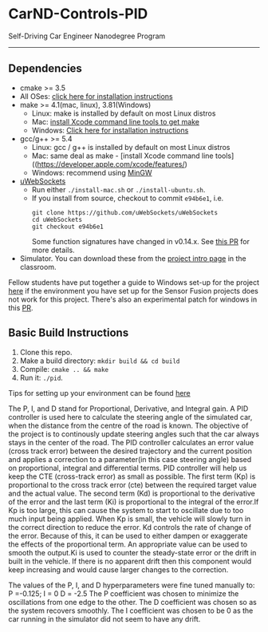 # CarND-Controls-PID
Self-Driving Car Engineer Nanodegree Program

---

## Dependencies

* cmake >= 3.5
 * All OSes: [click here for installation instructions](https://cmake.org/install/)
* make >= 4.1(mac, linux), 3.81(Windows)
  * Linux: make is installed by default on most Linux distros
  * Mac: [install Xcode command line tools to get make](https://developer.apple.com/xcode/features/)
  * Windows: [Click here for installation instructions](http://gnuwin32.sourceforge.net/packages/make.htm)
* gcc/g++ >= 5.4
  * Linux: gcc / g++ is installed by default on most Linux distros
  * Mac: same deal as make - [install Xcode command line tools]((https://developer.apple.com/xcode/features/)
  * Windows: recommend using [MinGW](http://www.mingw.org/)
* [uWebSockets](https://github.com/uWebSockets/uWebSockets)
  * Run either `./install-mac.sh` or `./install-ubuntu.sh`.
  * If you install from source, checkout to commit `e94b6e1`, i.e.
    ```
    git clone https://github.com/uWebSockets/uWebSockets 
    cd uWebSockets
    git checkout e94b6e1
    ```
    Some function signatures have changed in v0.14.x. See [this PR](https://github.com/udacity/CarND-MPC-Project/pull/3) for more details.
* Simulator. You can download these from the [project intro page](https://github.com/udacity/self-driving-car-sim/releases) in the classroom.

Fellow students have put together a guide to Windows set-up for the project [here](https://s3-us-west-1.amazonaws.com/udacity-selfdrivingcar/files/Kidnapped_Vehicle_Windows_Setup.pdf) if the environment you have set up for the Sensor Fusion projects does not work for this project. There's also an experimental patch for windows in this [PR](https://github.com/udacity/CarND-PID-Control-Project/pull/3).

## Basic Build Instructions

1. Clone this repo.
2. Make a build directory: `mkdir build && cd build`
3. Compile: `cmake .. && make`
4. Run it: `./pid`. 

Tips for setting up your environment can be found [here](https://classroom.udacity.com/nanodegrees/nd013/parts/40f38239-66b6-46ec-ae68-03afd8a601c8/modules/0949fca6-b379-42af-a919-ee50aa304e6a/lessons/f758c44c-5e40-4e01-93b5-1a82aa4e044f/concepts/23d376c7-0195-4276-bdf0-e02f1f3c665d)

The P, I, and D stand for Proportional, Derivative, and Integral gain. A PID controller is used here to calculate the steering angle of the simulated car, when the distance from the centre of the road is known. The objective of the project is to continously update steering angles such that the car always stays in the center of the road. The PID controller calculates an error value (cross track error) between the desired trajectory and the current position and applies a correction to a parameter(in this case steering angle) based on proportional, integral and differential terms.
PID controller will help us keep the CTE (cross-track error) as small as possible.
The first term (Kp) is proportional to the cross track error (cte) between the required target value and the actual value. The second term (Kd) is proportional to the derivative of the error and the last term (Ki) is proportional to the integral of the error.If Kp is too large, this can cause the system to start to oscillate due to too much input being applied. When Kp is small, the vehicle will slowly turn in the correct direction to reduce the error. Kd controls the rate of change of the error. Because of this, it can be used to either dampen or exaggerate the effects of the proportional term. An appropriate value can be used to smooth the output.Ki is used to counter the steady-state error or the drift in built in the vehicle. If there is no apparent drift then this component would keep increasing and would cause larger changes to the correction.

The values of the P, I, and D hyperparameters were fine tuned manually to:
P =-0.125; I = 0 D = -2.5
The P coefficient was chosen to minimize the oscillations from one edge to the other. The D coefficient was chosen so as the system recovers smoothly. The I coefficient was chosen to be 0 as the car running in the simulator did not seem to have any drift.

